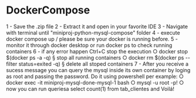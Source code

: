# DockerCompose

1 - Save the .zip file 
2 - Extract it and open in your favorite IDE
3 - Navigate with terminal until "miniproj-python-mysql-compose" folder
4 - execute docker compose up / please be sure your docker is running before.
5 - monitor it through docker desktop or run docker ps to check running containers
6 - if any error happen Ctrl+C stop the execution
		○ docker stop $(docker ps -a -q)
			§ stop all running containers
		○ docker rm $(docker ps --filter status=exited -q)
			§ delete all stoped containers
7 - After you receive a sucess message you can query the mysql inside its own container
by loging as root and passing the password. Do it using powershell per example:
		○ docker exec -it miniproj-mysql-done-mysql-1 bash
      ○ mysql -u root -p!
      ○ now you can run queriesa select count(1) from tab_clientes and Voilá!

